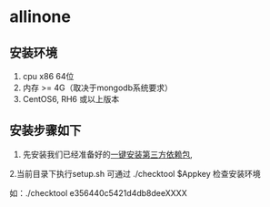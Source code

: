 # allinone
## 安装环境
1. cpu x86 64位
2. 内存 >= 4G（取决于mongodb系统要求）
3. CentOS6, RH6 或以上版本

## 安装步骤如下
1. 先安装我们已经准备好的[一键安装第三方依赖包](https://github.com/imsdk/allinone-dep), 

2.当前目录下执行setup.sh 
  可通过 ./checktool   $Appkey 检查安装环境

  如：./checktool e356440c5421d4db8deeXXXX

